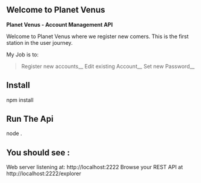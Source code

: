 ## Welcome to Planet Venus

**Planet Venus - Account Management API**

Welcome to Planet Venus where we register new comers. This is the first station in the user journey. 

My Job is to:
>Register new accounts__
>Edit existing Account__
>Set new Password__

## Install 
npm install 

## Run The Api 
node . 

## You should see :

Web server listening at: http://localhost:2222
Browse your REST API at http://localhost:2222/explorer

